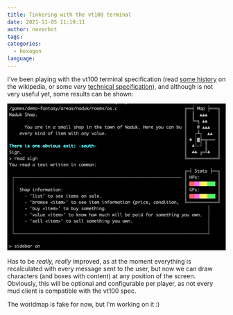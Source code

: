 ```yaml
---
title: Tinkering with the vt100 terminal
date: 2021-11-05 11:19:11
author: neverbot
tags:
categories:
  - hexagon
language:
---
```


I've been playing with the vt100 terminal specification (read [some history](https://en.wikipedia.org/wiki/VT100) on the wikipedia, or some _very_ [technical specification](https://vt100.net/docs/vt100-ug/chapter3.html)), and although is not very useful yet, some results can be shown:

![New sidebar](./tinkering-with-the-vt100-terminal/vt100.png)

Has to be _really, really_ improved, as at the moment everything is recalculated with every message sent to the user, but now we can draw characters (and boxes with content) at any position of the screen. Obviously, this will be optional and configurable per player, as not every mud client is compatible with the vt100 spec.

The worldmap is fake for now, but I'm working on it :)
